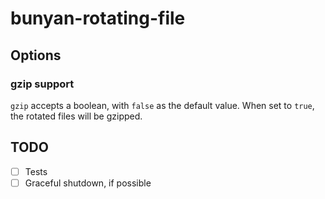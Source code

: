# bunyan-rotating-file

## Options

### gzip support
`gzip` accepts a boolean, with `false` as the default value. When set to `true`, the rotated files will be gzipped.



## TODO

- [ ] Tests
- [ ] Graceful shutdown, if possible
